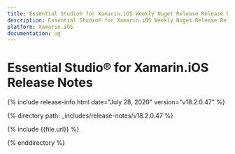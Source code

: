 ```yaml
---
title: Essential Studio® for Xamarin.iOS Weekly Nuget Release Release Notes  
description: Essential Studio® for Xamarin.iOS Weekly Nuget Release Release Notes  
platform: Xamarin.iOS
documentation: ug
---
```


# Essential Studio® for Xamarin.iOS  Release Notes  

{% include release-info.html date="July 28, 2020"  version="v18.2.0.47" %} 


{% directory path: _includes/release-notes/v18.2.0.47 %}

{% include {{file.url}} %}

{% enddirectory %}